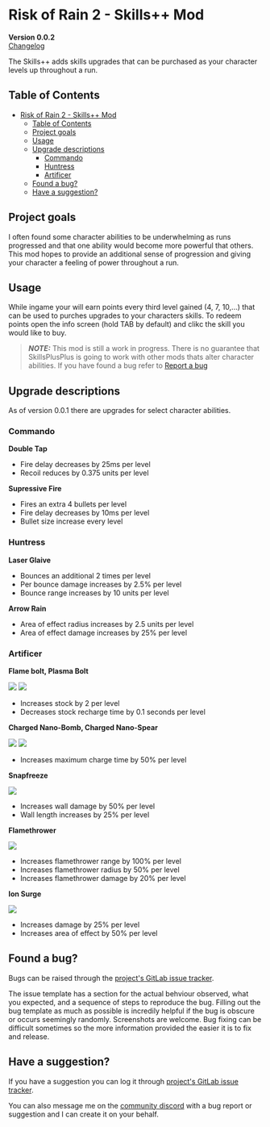 # Risk of Rain 2 - Skills++ Mod

**Version 0.0.2**\
[Changelog](https://gitlab.com/cwmlolzlz/ror2skillsplusplus/-/blob/master/CHANGELOG.md)

The Skills++ adds skills upgrades that can be purchased as your character levels up throughout a run.

## Table of Contents

- [Risk of Rain 2 - Skills++ Mod](#risk-of-rain-2---skills-mod)
  - [Table of Contents](#table-of-contents)
  - [Project goals](#project-goals)
  - [Usage](#usage)
  - [Upgrade descriptions](#upgrade-descriptions)
    - [Commando](#commando)
    - [Huntress](#huntress)
    - [Artificer](#artificer)
  - [Found a bug?](#found-a-bug)
  - [Have a suggestion?](#have-a-suggestion)

## Project goals

I often found some character abilities to be underwhelming as runs progressed and that one ability would become more powerful that others.
This mod hopes to provide an additional sense of progression and giving your character a feeling of power throughout a run.

## Usage

While ingame your will earn points every third level gained (4, 7, 10,...) that can be used to purches upgrades to your characters skills.
To redeem points open the info screen (hold TAB by default) and clikc the skill you would like to buy.

> ***NOTE:*** This mod is still a work in progress. There is no guarantee that SkillsPlusPlus is going to work with other mods thats alter character abilities. If you have found a bug refer to [Report a bug](#report-a-bug)

## Upgrade descriptions
As of version 0.0.1 there are upgrades for select character abilities.

### Commando

**Double Tap**

- Fire delay decreases by 25ms per level
- Recoil reduces by 0.375 units per level

**Supressive Fire**

- Fires an extra 4 bullets per level
- Fire delay decreases by 10ms per level
- Bullet size increase every level

### Huntress

**Laser Glaive**

- Bounces an additional 2 times per level
- Per bounce damage increases by 2.5% per level
- Bounce range increases by 10 units per level

**Arrow Rain**

- Area of effect radius increases by 2.5 units per level
- Area of effect damage increases by 25% per level

### Artificer

**Flame bolt, Plasma Bolt**

![](https://vignette.wikia.nocookie.net/riskofrain2/images/5/5e/Flame_Bolt.png/revision/latest/scale-to-width-down/112?cb=20190411060759)
![](https://vignette.wikia.nocookie.net/riskofrain2/images/5/57/Plasma_Bolt.png/revision/latest/scale-to-width-down/112?cb=20190917181142)

- Increases stock by 2 per level
- Decreases stock recharge time by 0.1 seconds per level

**Charged Nano-Bomb, Charged Nano-Spear**

![](https://vignette.wikia.nocookie.net/riskofrain2/images/c/c8/Charged_Nano-Bomb.png/revision/latest/scale-to-width-down/112?cb=20190411060744)
![](https://vignette.wikia.nocookie.net/riskofrain2/images/9/92/Cast_Nano-Spear.png/revision/latest/scale-to-width-down/112?cb=20190917181115)

- Increases maximum charge time by 50% per level

**Snapfreeze**

![](https://vignette.wikia.nocookie.net/riskofrain2/images/c/ce/Snapfreeze.png/revision/latest/scale-to-width-down/112?cb=20190920004726)

- Increases wall damage by 50% per level
- Wall length increases by 25% per level

**Flamethrower**

![](https://vignette.wikia.nocookie.net/riskofrain2/images/a/ad/Flamethrower.png/revision/latest/scale-to-width-down/112?cb=20190411060804)

- Increases flamethrower range by 100% per level
- Increases flamethrower radius by 50% per level
- Increases flamethrower damage by 20% per level

**Ion Surge**

![](https://vignette.wikia.nocookie.net/riskofrain2/images/d/d1/Ion_Surge.png/revision/latest/scale-to-width-down/112?cb=20190917181140)

- Increases damage by 25% per level
- Increases area of effect by 50% per level

## Found a bug?

Bugs can be raised through the [project's GitLab issue tracker](https://gitlab.com/cwmlolzlz/ror2skillsplusplus/-/issues/new?issuable_template=bug_report).

The issue template has a section for the actual behviour observed, what you expected, and a sequence of steps to reproduce the bug.
Filling out the bug template as much as possible is incredily helpful if the bug is obscure or occurs seemingly randomly.
Screenshots are welcome.
Bug fixing can be difficult sometimes so the more information provided the easier it is to fix and release.

## Have a suggestion?
If you have a suggestion you can log it through [project's GitLab issue tracker](https://gitlab.com/cwmlolzlz/ror2skillsplusplus/-/issues/new?issuable_template=skill_suggestion).

You can also message me on the [community discord](https://discord.gg/5MbXZvd) with a bug report or suggestion and I can create it on your behalf.
